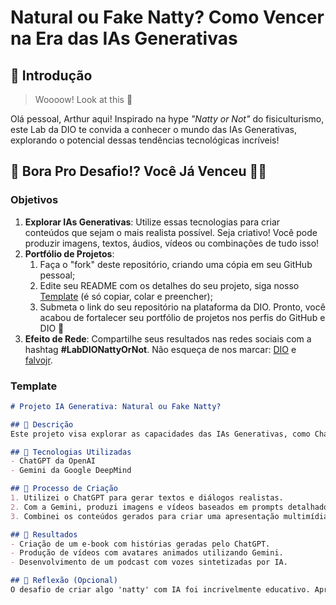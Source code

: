 # Natural ou Fake Natty? Como Vencer na Era das IAs Generativas

## 🚀 Introdução

> Woooow! Look at this 👀

Olá pessoal, Arthur aqui! Inspirado na hype _"Natty or Not"_ do fisiculturismo, este Lab da DIO te convida a conhecer o mundo das IAs Generativas, explorando o potencial dessas tendências tecnológicas incríveis!

## 🎯 Bora Pro Desafio!? Você Já Venceu 💪🤓

### Objetivos

1. **Explorar IAs Generativas**: Utilize essas tecnologias para criar conteúdos que sejam o mais realista possível. Seja criativo! Você pode produzir imagens, textos, áudios, vídeos ou combinações de tudo isso!
1. **Portfólio de Projetos**:
    1. Faça o "fork" deste repositório, criando uma cópia em seu GitHub pessoal;
    2. Edite seu README com os detalhes do seu projeto, siga nosso [Template](#template) (é só copiar, colar e preencher);
    3. Submeta o link do seu repositório na plataforma da DIO. Pronto, você acabou de fortalecer seu portfólio de projetos nos perfis do GitHub e DIO 🚀
1. **Efeito de Rede**: Compartilhe seus resultados nas redes sociais com a hashtag **#LabDIONattyOrNot**. Não esqueça de nos marcar: [DIO](https://www.linkedin.com/school/dio-makethechange) e [falvojr](https://www.linkedin.com/in/falvojr).

### Template

```markdown
# Projeto IA Generativa: Natural ou Fake Natty?

## 📒 Descrição
Este projeto visa explorar as capacidades das IAs Generativas, como ChatGPT e Gemini, para criar conteúdos impressionantes e realistas.

## 🤖 Tecnologias Utilizadas
- ChatGPT da OpenAI
- Gemini da Google DeepMind

## 🧐 Processo de Criação
1. Utilizei o ChatGPT para gerar textos e diálogos realistas.
2. Com a Gemini, produzi imagens e vídeos baseados em prompts detalhados.
3. Combinei os conteúdos gerados para criar uma apresentação multimídia completa.

## 🚀 Resultados
- Criação de um e-book com histórias geradas pelo ChatGPT.
- Produção de vídeos com avatares animados utilizando Gemini.
- Desenvolvimento de um podcast com vozes sintetizadas por IA.

## 💭 Reflexão (Opcional)
O desafio de criar algo 'natty' com IA foi incrivelmente educativo. Aprendi sobre os limites e as possibilidades dessas ferramentas, além de como integrá-las de forma eficaz.
